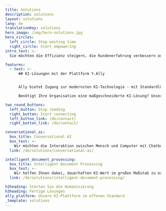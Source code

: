 ```yaml
---
title: Solutions
description: solutions
layout: solutions
lang: de
translationKey: solutions
hero_image: /img/hero-solutions.jpg
hero_circles:
  left_circle: Stop wasting time
  right_circle: Start empowering
intro_text: >-
  Sie möchten die Effizienz steigern, die Kundenerfahrung verbessern oder Ihre Mitarbeiter in ihrer täglichen Arbeit unterstützen. Unabhängig vom KI-Ziel ermöglichen digitale Plattformen eine schnellere Innovation, höhere Qualität, erhöhte Zuverlässigkeit und Kostensenkung. Mit diesem Ziel vor Augen haben wir die modulare KI-Plattform Y.platform entwickelt. Unter Verwendung von offenen Standards und einer Open-Source-First-Strategie erstellen wir Module für alle erforderlichen Funktionen der KI-Plattform. Schlüsselkomponenten: maschinelles Lernen, natürliche Sprachverarbeitung, Bilderkennung, Sprache und Wissensgraphen.

features:
  - text: >-
      ## KI-Lösungen mit der Plattform Y.Ally


      Ally bietet Zugang zur modernsten KI-Technologie - mit Standardlösungen und erweiterten Enterprise-Lösungen für Conversational AI und Intelligent Document Processing.

      Benötigt Ihre Organisation eine maßgeschneiderte KI-Lösung? Unsere Experten helfen Ihnen gerne bei der Entwicklung einer soliden Anwendung, die schnell konfiguriert, erstellt und geschult werden kann.

two_round_buttons:
  left_button: Stop reading
  right_button: Start connecting
  left_button_link: /de/contact/
  right_button_link: /de/contact/

conversational_ai:
  box_title: Conversational AI
  box_text: >-
    Wir möchten die Interaktion zwischen Mensch und Computer mit Chatbots und Sprachassistenten zu einer großartigen Erfahrung machen. Um bestehende Probleme in der Sprachverarbeitung, Skalierbarkeit und Intent-Modellierung zu lösen, haben wir eine Conversational AI-Lösung der nächsten Generation entwickelt. Eine Lösung, die auf einem tiefen Verständnis der menschlichen Interaktion basiert.
  link: /de/solutions/conversational-ai/

intelligent_document_processing:
  box_title: Intelligent Document Processing
  box_text: >-
    Wir helfen Ihnen dabei, dauerhaften KI-Wert im großen Maßstab zu erfassen. Dies erfordert ein tiefes Verinnerlichen der langfristigen Wettbewerbsvorteile der Ergänzung menschlicher Entscheidungsfindung und Datenverarbeitung aus vielen Quellen. In einem riesigen Maßstab und mit blitzschneller Geschwindigkeit. Es wird Ihnen helfen, Effizienz, Qualität und Mitarbeiterzufriedenheit zu steigern und die Kosten erheblich zu senken.
  link: /de/solutions/intelligent-document-processing/

h2heading: Starten Sie die Humanisierung
h3heading: Fertige Lösungen
ally_platform: Unsere KI-Plattform im offenen Standard
_template: solutions
---
```


